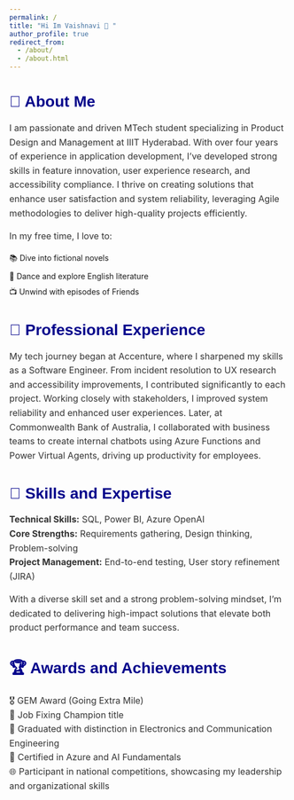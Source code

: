 ```yaml
---
permalink: /
title: "Hi Im Vaishnavi 👋 "
author_profile: true
redirect_from: 
  - /about/
  - /about.html
---
```


<style>
  /* Add your custom CSS here */
  h1 {
    color: darkblue;
    font-family: Arial, sans-serif;
  }
  p {
    color: #333333;
    font-size: 16px;
    line-height: 1.6;
  }
  ul {
    list-style-type: none; /* Removes bullets */
    padding: 0; /* Removes padding */
  }
  li {
    margin-bottom: 10px; /* Adds space between list items */
  }
  .section-title {
    font-size: 1.5em; /* Increases font size for section titles */
    margin-top: 20px; /* Adds space above section titles */
  }
  .name {
    color: darkblue;
    font-weight: bold; /* Makes the name bold */
  }
</style>

# 🌟 About Me

I am passionate and driven MTech student specializing in Product Design and Management at IIIT Hyderabad. With over four years of experience in application development, I’ve developed strong skills in feature innovation, user experience research, and accessibility compliance. I thrive on creating solutions that enhance user satisfaction and system reliability, leveraging Agile methodologies to deliver high-quality projects efficiently.

In my free time, I love to:
<ul>
  <li>📚 Dive into fictional novels</li>
  <li>💃 Dance and explore English literature</li>
  <li>📺 Unwind with episodes of Friends</li>
</ul>

# 💼 Professional Experience

My tech journey began at Accenture, where I sharpened my skills as a Software Engineer. From incident resolution to UX research and accessibility improvements, I contributed significantly to each project. Working closely with stakeholders, I improved system reliability and enhanced user experiences. Later, at Commonwealth Bank of Australia, I collaborated with business teams to create internal chatbots using Azure Functions and Power Virtual Agents, driving up productivity for employees.

# 🔧 Skills and Expertise

**Technical Skills:** SQL, Power BI, Azure OpenAI  
**Core Strengths:** Requirements gathering, Design thinking, Problem-solving  
**Project Management:** End-to-end testing, User story refinement (JIRA)  

With a diverse skill set and a strong problem-solving mindset, I’m dedicated to delivering high-impact solutions that elevate both product performance and team success.

# 🏆 Awards and Achievements
🎖️ GEM Award (Going Extra Mile)  
🏅 Job Fixing Champion title  
📜 Graduated with distinction in Electronics and Communication Engineering  
🥇 Certified in Azure and AI Fundamentals  
🌐 Participant in national competitions, showcasing my leadership and organizational skills
